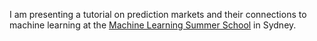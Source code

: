 I am presenting a tutorial on prediction markets and their connections to machine learning at the [Machine Learning Summer School](http://legacy.nicta.com.au/research/machine_learning/mlss2015) in Sydney.

